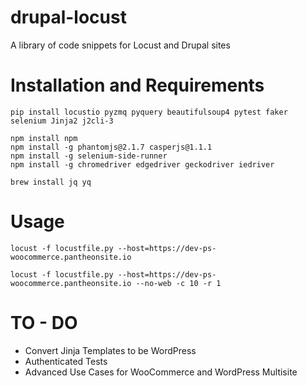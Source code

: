 # drupal-locust
A library of code snippets for Locust and Drupal sites

# Installation and Requirements
```
pip install locustio pyzmq pyquery beautifulsoup4 pytest faker selenium Jinja2 j2cli-3 

npm install npm
npm install -g phantomjs@2.1.7 casperjs@1.1.1
npm install -g selenium-side-runner
npm install -g chromedriver edgedriver geckodriver iedriver

brew install jq yq
```

# Usage
`locust -f locustfile.py --host=https://dev-ps-woocommerce.pantheonsite.io`

`locust -f locustfile.py --host=https://dev-ps-woocommerce.pantheonsite.io --no-web -c 10 -r 1`


# TO - DO
- Convert Jinja Templates to be WordPress
- Authenticated Tests
- Advanced Use Cases for WooCommerce and WordPress Multisite